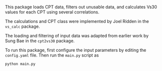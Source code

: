 This package loads CPT data, filters out unusable data,
and calculates Vs30 values for each CPT using several 
correlations. 

The calculations and CPT class were implemented by Joel Ridden
in the `vs_calc` package. 

The loading and filtering of input data was adapted from 
earlier work by Sung Bae in the `cpt2vs30` package.

To run this package, first configure the input parameters 
by editing the `config.yaml` file. Then run the `main.py` script as 

```python main.py```